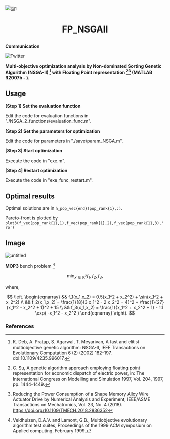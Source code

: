 ![図1](https://user-images.githubusercontent.com/114337358/219954099-4fb00380-c782-446b-ada5-273ca26eb07b.png)

# <p align=center>FP_NSGAII</p>

**Communication**

<a style="text-decoration: none" href="https://twitter.com/hogelungfish" target="_blank">
    <img src="https://img.shields.io/badge/twitter-%40hogelungfish-1da1f2.svg" alt="Twitter">
</a>
<p>

__Multi-objective optimization analysis by Non-dominated Sorting Genetic Algorithm (NSGA-II) [^1] with Floating Point representation [^2][^4] (MATLAB R2007b - ).__

## Usage

__[Step 1] Set the evaluation function__ 

Edit the code for evaluation functions in "./NSGA_2_functions/evaluation_func.m".

__[Step 2] Set the parameters for optimization__ 

Edit the code for parameters in "./save/param_NSGA.m".

__[Step 3] Start optimization__

Execute the code in "exe.m".

__[Step 4] Restart optimization__

Execute the code in "exe_func_restart.m".

## Optimal results

Optimal solutions are in `h_pop_vec{end}(pop_rank{1},:)`.

Pareto-front is plotted by `plot3(f_vec(pop_rank{1},1),f_vec(pop_rank{1},2),f_vec(pop_rank{1},3),'ro')`

## Image

![untitled](https://user-images.githubusercontent.com/114337358/192941614-b21db790-023d-4ea5-b123-1c01fb182c7b.png)

__MOP3__ bench problem [^3]

$$
\min_{x \in \mathbb{R}^2} f_1, f_2, f_3, 
$$

where,

$$ 
\left.
\begin{eqnarray}
&& f_1(x_1,x_2) = 0.5(x_1^2 + x_2^2) + \sin(x_1^2 + x_2^2) \\
&& f_2(x_1,x_2) = \frac{1}{8}(3 x_1^2 - 2 x_2^2 + 4)^2 + \frac{1}{27}(x_1^2 - x_2^2 + 1)^2 + 15 \\
&& f_3(x_1,x_2) = \frac{1}{x_1^2 + x_2^2 + 1} - 1.1 \exp( -x_1^2 - x_2^2 )
\end{eqnarray}
\right).
$$

### References
[^1]: K. Deb, A. Pratap, S. Agarwal, T. Meyarivan, A fast and elitist multiobjective genetic algorithm: NSGA-II, IEEE Transactions on Evolutionary Computation 6 (2) (2002) 182–197. doi:10.1109/4235.996017.

[^2]: C. Su, A genetic algorithm approach employing floating point representation for economic dispatch of electric power, in: The International Congress on Modelling and Simulation 1997, Vol. 204, 1997, pp. 1444–1449.

[^3]: Veldhuizen, D.A.V. and Lamont, G.B., Multiobjective evolutionary algorithm test suites, Proceedings of the 1999 ACM symposium on Applied computing, February 1999.

[^4]: Reducing the Power Consumption of a Shape Memory Alloy Wire Actuator Drive by Numerical Analysis and Experiment, IEEE/ASME Transactions on Mechatronics, Vol. 23, No. 4 (2018).  
https://doi.org/10.1109/TMECH.2018.2836352

